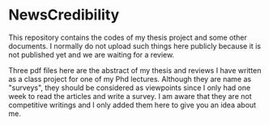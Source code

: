# NewsCredibility

This repository contains the codes of my thesis project and some other documents. I normally do not upload such things here 
publicly because it is not published yet and we are waiting for a review.

Three pdf files here are the abstract of my thesis and reviews I have written as a class project for one of my Phd lectures. 
Although they are name as "surveys", they should be considered as viewpoints since I only had one week to read the articles and 
write a survey. I am aware that they are not competitive writings and I only added them here to give you an idea about me.
